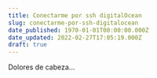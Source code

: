 ```yaml
---
title: Conectarme por ssh digitalOcean
slug: conectarme-por-ssh-digitalocean
date_published: 1970-01-01T00:00:00.000Z
date_updated: 2022-02-27T17:05:19.000Z
draft: true
---
```


Dolores de cabeza...
